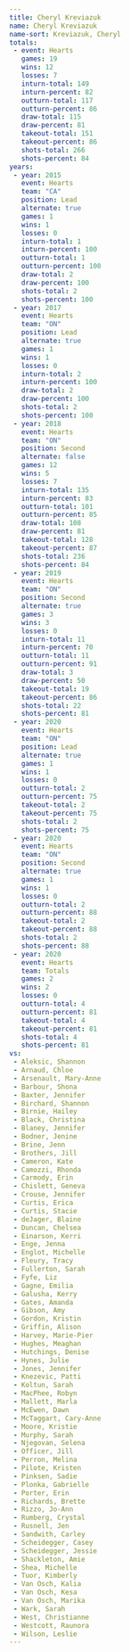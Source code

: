 ```yaml
---
title: Cheryl Kreviazuk
name: Cheryl Kreviazuk
name-sort: Kreviazuk, Cheryl
totals:
 - event: Hearts
   games: 19
   wins: 12
   losses: 7
   inturn-total: 149
   inturn-percent: 82
   outturn-total: 117
   outturn-percent: 86
   draw-total: 115
   draw-percent: 81
   takeout-total: 151
   takeout-percent: 86
   shots-total: 266
   shots-percent: 84
years:
 - year: 2015
   event: Hearts
   team: "CA"
   position: Lead
   alternate: true
   games: 1
   wins: 1
   losses: 0
   inturn-total: 1
   inturn-percent: 100
   outturn-total: 1
   outturn-percent: 100
   draw-total: 2
   draw-percent: 100
   shots-total: 2
   shots-percent: 100
 - year: 2017
   event: Hearts
   team: "ON"
   position: Lead
   alternate: true
   games: 1
   wins: 1
   losses: 0
   inturn-total: 2
   inturn-percent: 100
   draw-total: 2
   draw-percent: 100
   shots-total: 2
   shots-percent: 100
 - year: 2018
   event: Hearts
   team: "ON"
   position: Second
   alternate: false
   games: 12
   wins: 5
   losses: 7
   inturn-total: 135
   inturn-percent: 83
   outturn-total: 101
   outturn-percent: 85
   draw-total: 108
   draw-percent: 81
   takeout-total: 128
   takeout-percent: 87
   shots-total: 236
   shots-percent: 84
 - year: 2019
   event: Hearts
   team: "ON"
   position: Second
   alternate: true
   games: 3
   wins: 3
   losses: 0
   inturn-total: 11
   inturn-percent: 70
   outturn-total: 11
   outturn-percent: 91
   draw-total: 3
   draw-percent: 50
   takeout-total: 19
   takeout-percent: 86
   shots-total: 22
   shots-percent: 81
 - year: 2020
   event: Hearts
   team: "ON"
   position: Lead
   alternate: true
   games: 1
   wins: 1
   losses: 0
   outturn-total: 2
   outturn-percent: 75
   takeout-total: 2
   takeout-percent: 75
   shots-total: 2
   shots-percent: 75
 - year: 2020
   event: Hearts
   team: "ON"
   position: Second
   alternate: true
   games: 1
   wins: 1
   losses: 0
   outturn-total: 2
   outturn-percent: 88
   takeout-total: 2
   takeout-percent: 88
   shots-total: 2
   shots-percent: 88
 - year: 2020
   event: Hearts
   team: Totals
   games: 2
   wins: 2
   losses: 0
   outturn-total: 4
   outturn-percent: 81
   takeout-total: 4
   takeout-percent: 81
   shots-total: 4
   shots-percent: 81
vs:
 - Aleksic, Shannon
 - Arnaud, Chloe
 - Arsenault, Mary-Anne
 - Barbour, Shona
 - Baxter, Jennifer
 - Birchard, Shannon
 - Birnie, Hailey
 - Black, Christina
 - Blaney, Jennifer
 - Bodner, Jenine
 - Brine, Jenn
 - Brothers, Jill
 - Cameron, Kate
 - Camozzi, Rhonda
 - Carmody, Erin
 - Chislett, Geneva
 - Crouse, Jennifer
 - Curtis, Erica
 - Curtis, Stacie
 - deJager, Blaine
 - Duncan, Chelsea
 - Einarson, Kerri
 - Enge, Jenna
 - Englot, Michelle
 - Fleury, Tracy
 - Fullerton, Sarah
 - Fyfe, Liz
 - Gagne, Emilia
 - Galusha, Kerry
 - Gates, Amanda
 - Gibson, Amy
 - Gordon, Kristin
 - Griffin, Alison
 - Harvey, Marie-Pier
 - Hughes, Meaghan
 - Hutchings, Denise
 - Hynes, Julie
 - Jones, Jennifer
 - Knezevic, Patti
 - Koltun, Sarah
 - MacPhee, Robyn
 - Mallett, Marla
 - McEwen, Dawn
 - McTaggart, Cary-Anne
 - Moore, Kristie
 - Murphy, Sarah
 - Njegovan, Selena
 - Officer, Jill
 - Perron, Melina
 - Pilote, Kristen
 - Pinksen, Sadie
 - Plonka, Gabrielle
 - Porter, Erin
 - Richards, Brette
 - Rizzo, Jo-Ann
 - Rumberg, Crystal
 - Rusnell, Jen
 - Sandwith, Carley
 - Scheidegger, Casey
 - Scheidegger, Jessie
 - Shackleton, Amie
 - Shea, Michelle
 - Tuor, Kimberly
 - Van Osch, Kalia
 - Van Osch, Kesa
 - Van Osch, Marika
 - Wark, Sarah
 - West, Christianne
 - Westcott, Raunora
 - Wilson, Leslie
---
```


